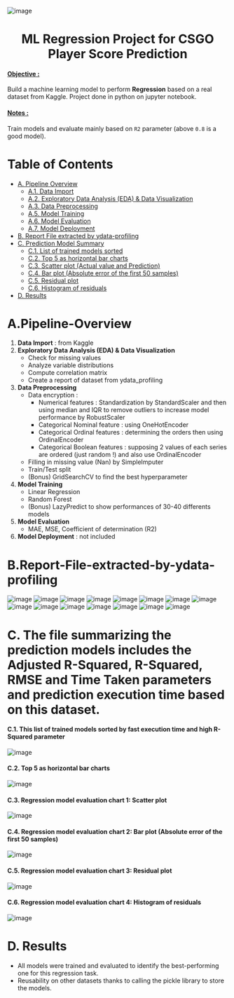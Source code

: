 ![image](https://github.com/user-attachments/assets/f48bbbc6-b0a5-41a1-a5b8-135b71a39d13)

<h1 align="center">ML Regression Project for CSGO Player Score Prediction</h1>

<h4><u>Objective :</u></h4> 
Build a machine learning model to perform <b>Regression</b> based on a real dataset from Kaggle. Project done in python on jupyter notebook.

<h4><u>Notes :</u></h4> 

Train models and evaluate mainly based on `R2` parameter (above `0.8` is a good model).

# Table of Contents

- [A. Pipeline Overview](#apipeline-overview)
  - [A.1. Data Import](#a1-data-import--from-kaggle)
  - [A.2. Exploratory Data Analysis (EDA) & Data Visualization](#a2-exploratory-data-analysis-eda--data-visualization)
  - [A.3. Data Preprocessing](#a3-data-preprocessing)
  - [A.5. Model Training](#a5-model-training)
  - [A.6. Model Evaluation](#a6-model-evaluation)
  - [A.7. Model Deployment](#a7-model-deployment--not-included)
- [B. Report File extracted by ydata-profiling](#breport-file-extracted-by-ydata-profiling)
- [C. Prediction Model Summary](#c-the-file-summarizing-the-prediction-models-includes-the-adjusted-r-squared-r-squared-rmse-and-time-taken-parameters-and-prediction-execution-time-based-on-this-dataset)
  - [C.1. List of trained models sorted](#c1-this-list-of-trained-models-sorted-by-fast-execution-time-and-high-r-squared-parameter)
  - [C.2. Top 5 as horizontal bar charts](#c2-top-5-as-horizontal-bar-charts)
  - [C.3. Scatter plot (Actual value and Prediction)](#c3-regression-model-evaluation-chart-1-scatter-plot)
  - [C.4. Bar plot (Absolute error of the first 50 samples)](#c4-regression-model-evaluation-chart-2-bar-plot-absolute-error-of-the-first-50-samples)
  - [C.5. Residual plot](#c5-residual-plot)
  - [C.6. Histogram of residuals](#c6-histogram-of-residuals)
- [D. Results](#d-results)


# A.Pipeline-Overview
1. **Data Import** : from Kaggle
2. **Exploratory Data Analysis (EDA) & Data Visualization**  
   - Check for missing values  
   - Analyze variable distributions  
   - Compute correlation matrix
   - Create a report of dataset from ydata_profiling
3. **Data Preprocessing**  
   - Data encryption :
     - Numerical features : Standardization by StandardScaler and then using median and IQR to remove outliers to increase model performance by RobustScaler
     - Categorical Nominal feature : using OneHotEncoder
     - Categorical Ordinal features : determining the orders then using OrdinalEncoder
     - Categorical Boolean features : supposing 2 values of each series ​​are ordered (just random !) and also use OrdinalEncoder
   - Filling in missing value (Nan) by SimpleImputer
   - Train/Test split
   - (Bonus) GridSearchCV to find the best hyperparameter
5. **Model Training** 
   - Linear Regression  
   - Random Forest
   - (Bonus) LazyPredict to show performances of 30-40 differents models
6. **Model Evaluation** 
   - MAE, MSE, Coefficient of determination (R2)
7. **Model Deployment** : not included

# B.Report-File-extracted-by-ydata-profiling

![image](https://github.com/user-attachments/assets/fc9da2e8-8173-42ba-9132-5937e4b18467)
![image](https://github.com/user-attachments/assets/28dfa042-7af5-4670-bcc4-e56f781b2260)
![image](https://github.com/user-attachments/assets/14072eca-b6cb-43e3-b06d-fb5159874809)
![image](https://github.com/user-attachments/assets/ec3ef25a-2aca-4c06-9185-d1772c83dfd9)
![image](https://github.com/user-attachments/assets/5082ece1-5de2-450e-9df4-3e11c9ef8b2c)
![image](https://github.com/user-attachments/assets/9330c57f-19b7-4528-89d3-b09606c88063)
![image](https://github.com/user-attachments/assets/897b3ef4-6110-4f19-b783-add715c26a0b)
![image](https://github.com/user-attachments/assets/8bcde6cf-4d64-4112-a187-1663788df473)
![image](https://github.com/user-attachments/assets/b6b2e19f-2336-41ec-8f75-a0227762ab67)
![image](https://github.com/user-attachments/assets/9cc01f0d-2671-4edf-99d1-bbe760d2b7fd)
![image](https://github.com/user-attachments/assets/a2277850-8e56-4be3-a099-ebe23eb1bfaa)
![image](https://github.com/user-attachments/assets/4ac2d010-b5eb-4f33-b823-cfbb1425f5b0)
![image](https://github.com/user-attachments/assets/919ef5aa-0a2e-4480-80ad-6b615076183d)
![image](https://github.com/user-attachments/assets/3a7f5fee-3cba-47fe-a282-b4768f129d8c)
![image](https://github.com/user-attachments/assets/236efd5b-ea79-41c8-b1cf-956f4c34d7e5)

# C. The file summarizing the prediction models includes the Adjusted R-Squared, R-Squared, RMSE and Time Taken parameters and prediction execution time based on this dataset. 

#### C.1. This list of trained models sorted by fast execution time and high R-Squared parameter
![image](https://github.com/user-attachments/assets/f3da6eb0-3c7c-4892-9ef7-5a68fa826ffb)

#### C.2. Top 5 as horizontal bar charts
![image](https://github.com/user-attachments/assets/893571c3-061a-4eab-b5b6-c768edd5011a)

#### C.3. Regression model evaluation chart 1: Scatter plot
![image](https://github.com/user-attachments/assets/9fd8143e-88b6-4031-bf50-2e75d407053d)

#### C.4. Regression model evaluation chart 2: Bar plot (Absolute error of the first 50 samples)
![image](https://github.com/user-attachments/assets/75bbbca6-ec70-4b4f-a801-e92f8c1d13f7)

#### C.5. Regression model evaluation chart 3: Residual plot
![image](https://github.com/user-attachments/assets/87fa3f85-439f-4fab-99b9-9aae79881814)

#### C.6. Regression model evaluation chart 4: Histogram of residuals
![image](https://github.com/user-attachments/assets/596ad803-7c6f-4e00-9098-7214fc3923a2)



# D. Results
- All models were trained and evaluated to identify the best-performing one for this regression task.
- Reusability on other datasets thanks to calling the pickle library to store the models.






